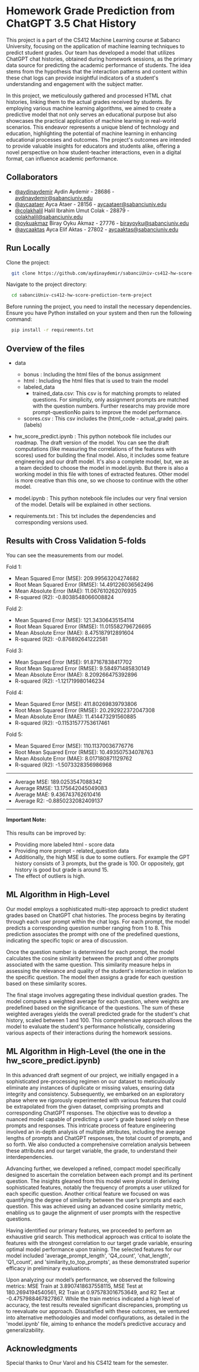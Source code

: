 
# Homework Grade Prediction from ChatGPT 3.5 Chat History
This project is a part of the CS412 Machine Learning course at Sabancı University, focusing on the application of machine learning techniques to predict student grades. Our team has developed a model that utilizes ChatGPT chat histories, obtained during homework sessions, as the primary data source for predicting the academic performance of students. The idea stems from the hypothesis that the interaction patterns and content within these chat logs can provide insightful indicators of a student's understanding and engagement with the subject matter.

In this project, we meticulously gathered and processed HTML chat histories, linking them to the actual grades received by students. By employing various machine learning algorithms, we aimed to create a predictive model that not only serves an educational purpose but also showcases the practical application of machine learning in real-world scenarios. This endeavor represents a unique blend of technology and education, highlighting the potential of machine learning in enhancing educational processes and outcomes. The project's outcomes are intended to provide valuable insights for educators and students alike, offering a novel perspective on how student-teacher interactions, even in a digital format, can influence academic performance.
## Collaborators

- [@aydinaydemir](https://www.github.com/aydinaydemir) Aydin Aydemir - 28686 - aydinaydemir@sabanciuniv.edu
- [@aycaataer](https://www.github.com/aycaataer) Ayca Ataer - 28156 - aycaataer@sabanciuniv.edu
- [@colakhalil](https://www.github.com/colakhalil) Halil Ibrahim Umut Colak - 28879 - colakhalil@sabanciuniv.edu
- [@oykuakmaz](https://www.github.com/oykuakmaz) Biray Oyku Akmaz - 27776 - birayoyku@sabanciuniv.edu
- [@aycaaktas](https://www.github.com/aycaaktas) Ayca Elif Aktas - 27802 - aycaaktas@sabanciuniv.edu

## Run Locally

Clone the project:

```bash
  git clone https://github.com/aydinaydemir/sabanciUniv-cs412-hw-score-prediction-term-project.git
```

Navigate to the project directory:
```bash
  cd sabanciUniv-cs412-hw-score-prediction-term-project
```

Before running the project, you need to install the necessary dependencies. Ensure you have Python installed on your system and then run the following command:
```bash
  pip install -r requirements.txt
```

## Overview of the files
- data
    - bonus : Including the html files of the bonus assignment
    - html : Including the html files that is used to train the model
    - labeled_data
        - trained_data.csv: This csv is for matching prompts to related questions. For simplicity, only assignment prompts are matched with the question numbers. Further researchs may provide more prompt-questionNo pairs to improve the model performance.
    - scores.csv : This csv includes the (html_code - actual_grade) pairs. (labels)

- hw_score_predict.ipynb : This python notebook file includes our roadmap. The draft version of the model. You can see the draft computations (like measuring the correlations of the features with scores) used for building the final model. Also, it includes some feature engineering and our draft model. It's also a complete model, but, we as a team decided to choose the model in model.ipynb. But there is also a working model in this file with tones of extracted features. Other model is more creative than this one, so we choose to continue with the other model.

- model.ipynb : This python notebook file includes our very final version of the model. Details will be explained in other sections.

- requirements.txt : This txt includes the dependencies and corresponding versions used.



## Results with Cross Validation 5-folds
You can see the measurements from our model.

Fold 1:
- Mean Squared Error (MSE): 209.99563204274682
- Root Mean Squared Error (RMSE): 14.491226036562496
- Mean Absolute Error (MAE): 11.067610262076935
- R-squared (R2): -0.8038548066008824


Fold 2:
- Mean Squared Error (MSE): 121.34306435154114
- Root Mean Squared Error (RMSE): 11.015582796726695
- Mean Absolute Error (MAE): 8.475187912891604
- R-squared (R2): -0.876892641222581


Fold 3:
- Mean Squared Error (MSE): 91.87167838417702
- Root Mean Squared Error (RMSE): 9.584971485830149
- Mean Absolute Error (MAE): 8.209266475392896
- R-squared (R2): -1.121719980146234


Fold 4:
- Mean Squared Error (MSE): 411.80269839793806
- Root Mean Squared Error (RMSE): 20.292922372047308
- Mean Absolute Error (MAE): 11.414473291560885
- R-squared (R2): -0.11531577753617461


Fold 5:
- Mean Squared Error (MSE): 110.11370036776776
- Root Mean Squared Error (RMSE): 10.493507534078763
- Mean Absolute Error (MAE): 8.017180871129762
- R-squared (R2): -1.5073328356986968


-----------------
- Average MSE:  189.0253547088342
- Average RMSE:  13.175642045049083
- Average MAE:  9.436743762610416
- Average R2:  -0.8850232082409137
-----------------

#### Important Note:
This results can be improved by:
- Providing more labeled html - score data
- Providing more prompt - related_question data
- Additionally, the high MSE is due to some outliers. For example the GPT history consists of 3 prompts, but the grade is 100. Or oppositely, gpt history is good but grade is around 15.
- The effect of outliers is high.


## ML Algorithm in High-Level

Our model employs a sophisticated multi-step approach to predict student grades based on ChatGPT chat histories. The process begins by iterating through each user prompt within the chat logs. For each prompt, the model predicts a corresponding question number ranging from 1 to 8. This prediction associates the prompt with one of the predefined questions, indicating the specific topic or area of discussion.

Once the question number is determined for each prompt, the model calculates the cosine similarity between the prompt and other prompts associated with the same question. This similarity measure helps in assessing the relevance and quality of the student's interaction in relation to the specific question. The model then assigns a grade for each question based on these similarity scores.

The final stage involves aggregating these individual question grades. The model computes a weighted average for each question, where weights are predefined based on the significance of the questions. The sum of these weighted averages yields the overall predicted grade for the student's chat history, scaled between 1 and 100. This comprehensive approach allows the model to evaluate the student's performance holistically, considering various aspects of their interactions during the homework sessions.

## ML Algorithm in High-Level (the one in the hw_score_predict.ipynb)

In this advanced draft segment of our project, we initially engaged in a sophisticated pre-processing regimen on our dataset to meticulously eliminate any instances of duplicate or missing values, ensuring data integrity and consistency. Subsequently, we embarked on an exploratory phase where we rigorously experimented with various features that could be extrapolated from the given dataset, comprising prompts and corresponding ChatGPT responses. The objective was to develop a nuanced model capable of predicting a user's grade based solely on these prompts and responses. This intricate process of feature engineering involved an in-depth analysis of multiple attributes, including the average lengths of prompts and ChatGPT responses, the total count of prompts, and so forth. We also conducted a comprehensive correlation analysis between these attributes and our target variable, the grade, to understand their interdependencies.

Advancing further, we developed a refined, compact model specifically designed to ascertain the correlation between each prompt and its pertinent question. The insights gleaned from this model were pivotal in deriving sophisticated features, notably the frequency of prompts a user utilized for each specific question. Another critical feature we focused on was quantifying the degree of similarity between the user’s prompts and each question. This was achieved using an advanced cosine similarity metric, enabling us to gauge the alignment of user prompts with the respective questions.

Having identified our primary features, we proceeded to perform an exhaustive grid search. This methodical approach was critical to isolate the features with the strongest correlation to our target grade variable, ensuring optimal model performance upon training. The selected features for our model included 'average_prompt_length', 'Q4_count', 'chat_length', 'Q1_count', and 'similarity_to_top_prompts', as these demonstrated superior efficacy in preliminary evaluations.

Upon analyzing our model’s performance, we observed the following metrics: MSE Train at 3.8907418637558115, MSE Test at 180.2694194540561, R2 Train at 0.975783016753649, and R2 Test at -0.4757988467827867. While the train metrics indicated a high level of accuracy, the test results revealed significant discrepancies, prompting us to reevaluate our approach. Dissatisfied with these outcomes, we ventured into alternative methodologies and model configurations, as detailed in the 'model.ipynb' file, aiming to enhance the model’s predictive accuracy and generalizability.

## Acknowledgments
Special thanks to Onur Varol and his CS412 team for the semester.


